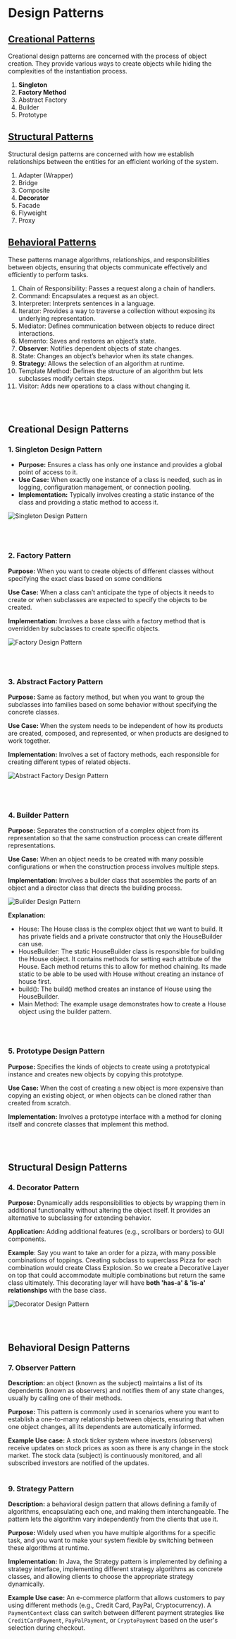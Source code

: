 # Design Patterns

## [Creational Patterns](#creational-design-patterns)
Creational design patterns are concerned with the process of object creation.
They provide various ways to create objects while hiding the complexities of the instantiation process.
1. **Singleton** 
2. **Factory Method**
3. Abstract Factory
4. Builder
5. Prototype

## [Structural Patterns](#structural-design-patterns)
Structural design patterns are concerned
with how we establish relationships between the entities for an efficient working of the system.
1. Adapter (Wrapper)
2. Bridge
3. Composite
4. **Decorator**
5. Facade
6. Flyweight
7. Proxy

## [Behavioral Patterns](#behavioral-design-patterns)
These patterns manage algorithms, relationships, and responsibilities between objects,
ensuring that objects communicate effectively and efficiently to perform tasks.

1. Chain of Responsibility: Passes a request along a chain of handlers.
2. Command: Encapsulates a request as an object.
3. Interpreter: Interprets sentences in a language.
4. Iterator: Provides a way to traverse a collection without exposing its underlying representation.
5. Mediator: Defines communication between objects to reduce direct interactions.
6. Memento: Saves and restores an object’s state.
7. **Observer**: Notifies dependent objects of state changes.
8. State: Changes an object’s behavior when its state changes.
9. **Strategy**: Allows the selection of an algorithm at runtime.
10. Template Method: Defines the structure of an algorithm but lets subclasses modify certain steps.
11. Visitor: Adds new operations to a class without changing it.




<br></br>

## Creational Design Patterns

### 1. Singleton Design Pattern
* **Purpose:** Ensures a class has only one instance and provides a global point of access to it.
* **Use Case:** When exactly one instance of a class is needed, such as in logging, configuration management, or connection pooling.
* **Implementation:** Typically involves creating a static instance of the class and providing a static method to access it.

![Singleton Design Pattern](../../images/singleton-pattern.png)

<br></br>

### 2. Factory Pattern
**Purpose:** When you want to create objects of different classes without specifying the exact class based on some conditions  

**Use Case:** When a class can’t anticipate the type of objects it needs to create or when subclasses are expected to specify the objects to be created.  

**Implementation:** Involves a base class with a factory method that is overridden by subclasses to create specific objects.

![Factory Design Pattern](../../images/factory-design-pattern.png)

<br></br>

### 3. Abstract Factory Pattern
**Purpose:** Same as factory method, but when you want to group the subclasses into families based on some behavior without specifying the concrete classes.

**Use Case:** When the system needs to be independent of how its products are created, composed, and represented, or when products are designed to work together.

**Implementation:** Involves a set of factory methods, each responsible for creating different types of related objects.

![Abstract Factory Design Pattern](../../images/abstract-factory-design-pattern.png)

<br></br>


### 4. Builder Pattern

**Purpose:** Separates the construction of a complex object from its representation so that the same construction process can create different representations.  

**Use Case:** When an object needs to be created with many possible configurations or when the construction process involves multiple steps.  

**Implementation:** Involves a builder class that assembles the parts of an object and a director class that directs the building process.  

![Builder Design Pattern](../../images/builder-design-pattern.png)  

**Explanation:**
- House: The House class is the complex object that we want to build. It has private fields and a private constructor that only the HouseBuilder can use.
- HouseBuilder: The static HouseBuilder class is responsible for building the House object. It contains methods for setting each attribute of the House. Each method returns this to allow for method chaining. Its made static to be able to be used with House without creating an instance of house first.
- build(): The build() method creates an instance of House using the HouseBuilder.
- Main Method: The example usage demonstrates how to create a House object using the builder pattern.

<br></br>

### 5. Prototype Design Pattern
**Purpose:** Specifies the kinds of objects to create using a prototypical instance and creates new objects by copying this prototype.  

**Use Case:** When the cost of creating a new object is more expensive than copying an existing object, or when objects can be cloned rather than created from scratch.  

**Implementation:** Involves a prototype interface with a method for cloning itself and concrete classes that implement this method.  

<br></br>

## Structural Design Patterns

### 4. Decorator Pattern
**Purpose:** Dynamically adds responsibilities to objects by wrapping them in additional functionality without altering the object itself. It provides an alternative to subclassing for extending behavior.  

**Application:** Adding additional features (e.g., scrollbars or borders) to GUI components.

**Example**: Say you want to take an order for a pizza, with many possible combinations of toppings. Creating subclass to superclass Pizza for each combination would create Class Explosion. So we create a Decorative Layer on top that could accommodate multiple combinations but return the same class ultimately.
This decorating layer will have **both 'has-a' & 'is-a' relationships** with the base class.

![Decorator Design Pattern](../../images/decorator-design-pattern.png)

<br></br>

## Behavioral Design Patterns

### 7. Observer Pattern

**Description:** an object (known as the subject) maintains a list of its dependents (known as observers) and notifies them of any state changes, usually by calling one of their methods.

**Purpose:** This pattern is commonly used in scenarios where you want to establish a one-to-many relationship between objects, ensuring that when one object changes, all its dependents are automatically informed.

**Example Use case:** A stock ticker system where investors (observers) receive updates on stock prices as soon as there is any change in the stock market. The stock data (subject) is continuously monitored, and all subscribed investors are notified of the updates.
<br></br>

### 9. Strategy Pattern

**Description:** a behavioral design pattern that allows defining a family of algorithms, encapsulating each one, and making them interchangeable. The pattern lets the algorithm vary independently from the clients that use it.  

**Purpose:** Widely used when you have multiple algorithms for a specific task, and you want to make your system flexible by switching between these algorithms at runtime.

**Implementation:** In Java, the Strategy pattern is implemented by defining a strategy interface, implementing different strategy algorithms as concrete classes, and allowing clients to choose the appropriate strategy dynamically.

**Example Use case:** An e-commerce platform that allows customers to pay using different methods (e.g., Credit Card, PayPal, Cryptocurrency).
A `PaymentContext` class can switch between different payment strategies like `CreditCardPayment`, `PayPalPayment`, or `CryptoPayment` based on the user's selection during checkout.
